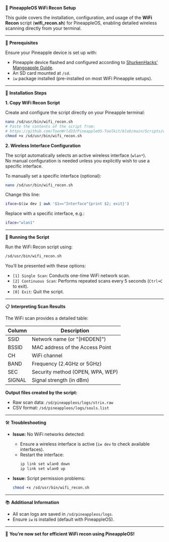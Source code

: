 📶 **PineappleOS WiFi Recon Setup**

This guide covers the installation, configuration, and usage of the **WiFi Recon** script (**wifi_recon.sh**) for PineappleOS, enabling detailed wireless scanning directly from your terminal.

---

📌 **Prerequisites**

Ensure your Pineapple device is set up with:

- Pineapple device flashed and configured according to [ShurkenHacks’ Mangoapple Guide](https://github.com/SHUR1K-N/WiFi-Mangoapple-Resources).
- An SD card mounted at `/sd`.
- `iw` package installed (pre-installed on most WiFi Pineapple setups).

---

🔧 **Installation Steps**

**1. Copy WiFi Recon Script**

Create and configure the script directly on your Pineapple terminal:

```bash
nano /sd/usr/bin/wifi_recon.sh
# Paste the contents of the script from:
# https://github.com/ToonWrld33/PineappleOS-Toolkit/blob/main/Scripts/wifi_scan.sh
chmod +x /sd/usr/bin/wifi_recon.sh
```

**2. Wireless Interface Configuration**

The script automatically selects an active wireless interface (`wlan*`).  
No manual configuration is needed unless you explicitly wish to use a specific interface.

To manually set a specific interface (optional):

```bash
nano /sd/usr/bin/wifi_recon.sh
```

Change this line:

```bash
iface=$(iw dev | awk '$1=="Interface"{print $2; exit}')
```

Replace with a specific interface, e.g.:

```bash
iface="wlan1"
```

---

🚀 **Running the Script**

Run the WiFi Recon script using:

```bash
/sd/usr/bin/wifi_recon.sh
```

You’ll be presented with these options:

- `[1] Single Scan`: Conducts one-time WiFi network scan.
- `[2] Continuous Scan`: Performs repeated scans every 5 seconds (`Ctrl+C` to exit).
- `[0] Exit`: Quit the script.

---

📋 **Interpreting Scan Results**

The WiFi scan provides a detailed table:

| Column | Description                                |
|--------|--------------------------------------------|
| SSID   | Network name (or "[HIDDEN]")               |
| BSSID  | MAC address of the Access Point            |
| CH     | WiFi channel                               |
| BAND   | Frequency (2.4GHz or 5GHz)                 |
| SEC    | Security method (OPEN, WPA, WEP)           |
| SIGNAL | Signal strength (in dBm)                   |

**Output files created by the script:**

- Raw scan data: `/sd/pineappleos/logs/strix.raw`
- CSV format: `/sd/pineappleos/logs/souls.list`

---

🛠 **Troubleshooting**

- **Issue:** No WiFi networks detected:
  - Ensure a wireless interface is active (`iw dev` to check available interfaces).
  - Restart the interface:
    ```bash
    ip link set wlan0 down
    ip link set wlan0 up
    ```

- **Issue:** Script permission problems:
    ```bash
    chmod +x /sd/usr/bin/wifi_recon.sh
    ```

---

📚 **Additional Information**

- All scan logs are saved in `/sd/pineappleos/logs`.
- Ensure `iw` is installed (default with PineappleOS).

---

🎯 **You're now set for efficient WiFi recon using PineappleOS!**
